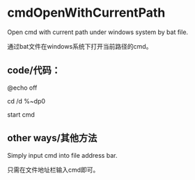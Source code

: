 # cmdOpenWithCurrentPath
Open cmd with current path under windows system by bat file. 

通过bat文件在windows系统下打开当前路径的cmd。

code/代码：
-
@echo off

cd /d %~dp0

start cmd

other ways/其他方法
-
Simply input cmd into file address bar.

只需在文件地址栏输入cmd即可。
